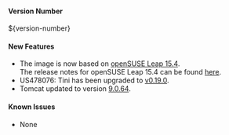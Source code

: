 #### Version Number
${version-number}

#### New Features
- The image is now based on [openSUSE Leap 15.4](https://en.opensuse.org/Portal:15.4).  
The release notes for openSUSE Leap 15.4 can be found [here](https://doc.opensuse.org/release-notes/x86_64/openSUSE/Leap/15.4/).
- US478076: Tini has been upgraded to [v0.19.0](https://github.com/krallin/tini/releases/tag/v0.19.0).
- Tomcat updated to version [9.0.64](https://dlcdn.apache.org/tomcat/tomcat-9/v9.0.64/README.html).

#### Known Issues
- None
